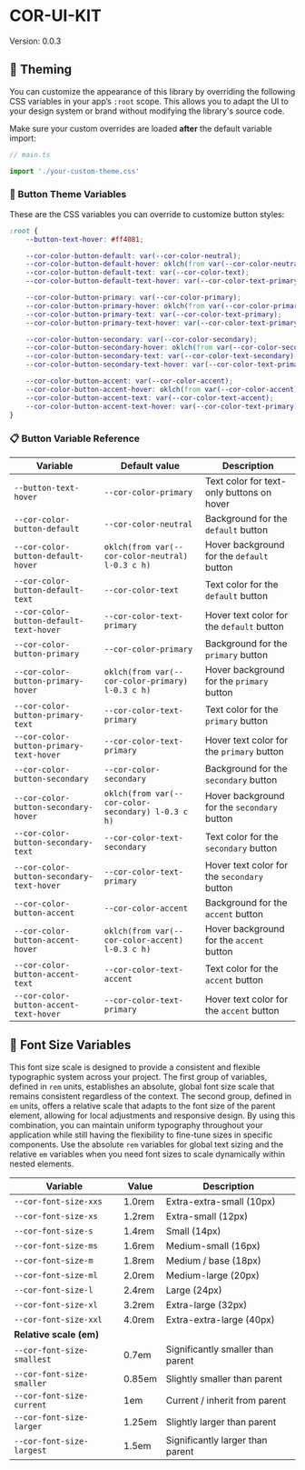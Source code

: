 # COR-UI-KIT

Version: 0.0.3

## 🎨 Theming

You can customize the appearance of this library by overriding the following CSS variables in your app’s `:root` scope. This allows you to adapt the UI to your design system or brand without modifying the library's source code.

Make sure your custom overrides are loaded **after** the default variable import:

```ts
// main.ts

import './your-custom-theme.css'
```


### 🧾 Button Theme Variables

These are the CSS variables you can override to customize button styles:

```css
:root {
	--button-text-hover: #ff4081;

	--cor-color-button-default: var(--cor-color-neutral);
	--cor-color-button-default-hover: oklch(from var(--cor-color-neutral) calc(l - 0.3) c h);
	--cor-color-button-default-text: var(--cor-color-text);
	--cor-color-button-default-text-hover: var(--cor-color-text-primary);

	--cor-color-button-primary: var(--cor-color-primary);
	--cor-color-button-primary-hover: oklch(from var(--cor-color-primary) calc(l - 0.3) c h);
	--cor-color-button-primary-text: var(--cor-color-text-primary);
	--cor-color-button-primary-text-hover: var(--cor-color-text-primary);

	--cor-color-button-secondary: var(--cor-color-secondary);
	--cor-color-button-secondary-hover: oklch(from var(--cor-color-secondary) calc(l - 0.3) c h);
	--cor-color-button-secondary-text: var(--cor-color-text-secondary);
	--cor-color-button-secondary-text-hover: var(--cor-color-text-primary);

	--cor-color-button-accent: var(--cor-color-accent);
	--cor-color-button-accent-hover: oklch(from var(--cor-color-accent) calc(l - 0.3) c h);
	--cor-color-button-accent-text: var(--cor-color-text-accent);
	--cor-color-button-accent-text-hover: var(--cor-color-text-primary);
}
```

### 📋 Button Variable Reference

| Variable                                  | Default value                                       | Description                                                        |
|-------------------------------------------|-----------------------------------------------------|--------------------------------------------------------------------|
| `--button-text-hover`                     | `--cor-color-primary`                               | Text color for text-only buttons on hover                          |
| `--cor-color-button-default`              | `--cor-color-neutral`                               | Background for the `default` button                                |
| `--cor-color-button-default-hover`        | `oklch(from var(--cor-color-neutral) l-0.3 c h)`    | Hover background for the `default` button                          |
| `--cor-color-button-default-text`         | `--cor-color-text`                                  | Text color for the `default` button                                |
| `--cor-color-button-default-text-hover`   | `--cor-color-text-primary`                          | Hover text color for the `default` button                          |
| `--cor-color-button-primary`              | `--cor-color-primary`                               | Background for the `primary` button                                |
| `--cor-color-button-primary-hover`        | `oklch(from var(--cor-color-primary) l-0.3 c h)`    | Hover background for the `primary` button                          |
| `--cor-color-button-primary-text`         | `--cor-color-text-primary`                          | Text color for the `primary` button                                |
| `--cor-color-button-primary-text-hover`   | `--cor-color-text-primary`                          | Hover text color for the `primary` button                          |
| `--cor-color-button-secondary`            | `--cor-color-secondary`                             | Background for the `secondary` button                              |
| `--cor-color-button-secondary-hover`      | `oklch(from var(--cor-color-secondary) l-0.3 c h)`  | Hover background for the `secondary` button                        |
| `--cor-color-button-secondary-text`       | `--cor-color-text-secondary`                        | Text color for the `secondary` button                              |
| `--cor-color-button-secondary-text-hover` | `--cor-color-text-primary`                          | Hover text color for the `secondary` button                        |
| `--cor-color-button-accent`               | `--cor-color-accent`                                | Background for the `accent` button                                 |
| `--cor-color-button-accent-hover`         | `oklch(from var(--cor-color-accent) l-0.3 c h)`     | Hover background for the `accent` button                           |
| `--cor-color-button-accent-text`          | `--cor-color-text-accent`                           | Text color for the `accent` button                                 |
| `--cor-color-button-accent-text-hover`    | `--cor-color-text-primary`                          | Hover text color for the `accent` button                           |

## 🧾 Font Size Variables
This font size scale is designed to provide a consistent and flexible typographic system across your project. The first group of variables, defined in `rem` units, establishes an absolute, global font size scale that remains consistent regardless of the context. The second group, defined in `em` units, offers a relative scale that adapts to the font size of the parent element, allowing for local adjustments and responsive design. By using this combination, you can maintain uniform typography throughout your application while still having the flexibility to fine-tune sizes in specific components. Use the absolute `rem` variables for global text sizing and the relative `em` variables when you need font sizes to scale dynamically within nested elements.


| Variable                    | Value   | Description                              |
|-----------------------------|---------|------------------------------------------|
| `--cor-font-size-xxs`       | 1.0rem  | Extra-extra-small (10px)                 |
| `--cor-font-size-xs`        | 1.2rem  | Extra-small (12px)                       |
| `--cor-font-size-s`         | 1.4rem  | Small (14px)                             |
| `--cor-font-size-ms`        | 1.6rem  | Medium-small (16px)                      |
| `--cor-font-size-m`         | 1.8rem  | Medium / base (18px)                     |
| `--cor-font-size-ml`        | 2.0rem  | Medium-large (20px)                      |
| `--cor-font-size-l`         | 2.4rem  | Large (24px)                             |
| `--cor-font-size-xl`        | 3.2rem  | Extra-large (32px)                       |
| `--cor-font-size-xxl`       | 4.0rem  | Extra-extra-large (40px)                 |
| **Relative scale (em)**     |         |                                          |
| `--cor-font-size-smallest`  | 0.7em   | Significantly smaller than parent        |
| `--cor-font-size-smaller`   | 0.85em  | Slightly smaller than parent             |
| `--cor-font-size-current`   | 1em     | Current / inherit from parent            |
| `--cor-font-size-larger`    | 1.25em  | Slightly larger than parent              |
| `--cor-font-size-largest`   | 1.5em   | Significantly larger than parent         |
